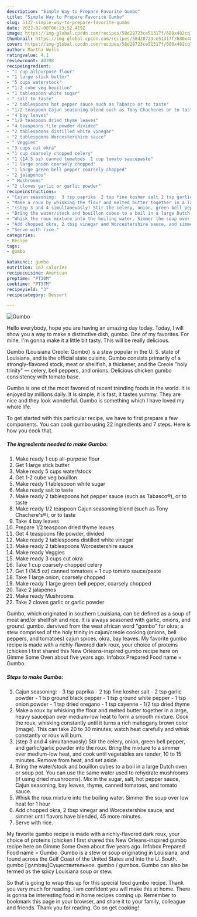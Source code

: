 ```yaml
---
description: "Simple Way to Prepare Favorite Gumbo"
title: "Simple Way to Prepare Favorite Gumbo"
slug: 5137-simple-way-to-prepare-favorite-gumbo
date: 2022-02-08T06:23:52.419Z
image: https://img-global.cpcdn.com/recipes/58d28723ce51317f/680x482cq70/gumbo-recipe-main-photo.jpg
thumbnail: https://img-global.cpcdn.com/recipes/58d28723ce51317f/680x482cq70/gumbo-recipe-main-photo.jpg
cover: https://img-global.cpcdn.com/recipes/58d28723ce51317f/680x482cq70/gumbo-recipe-main-photo.jpg
author: Martha Wells
ratingvalue: 4.1
reviewcount: 40398
recipeingredient:
- "1 cup allpurpose flour"
- "1 large stick butter"
- "5 cups waterstock"
- "1-2 cube veg bouillon"
- "1 tablespoon white sugar"
- " salt to taste"
- "2 tablespoons hot pepper sauce such as Tabasco or to taste"
- "1/2 teaspoon Cajun seasoning blend such as Tony Chacheres or to taste"
- "4 bay leaves"
- "1/2 teaspoon dried thyme leaves"
- "4 teaspoons file powder divided"
- "2 tablespoons distilled white vinegar"
- "2 tablespoons Worcestershire sauce"
- " Veggies"
- "3 cups cut okra"
- "1 cup coarsely chopped celery"
- "1 (14.5 oz) canned tomatoes  1 cup tomato saucepaste"
- "1 large onion coarsely chopped"
- "1 large green bell pepper coarsely chopped"
- "2 jalapenos"
- " Mushrooms"
- "2 cloves garlic or garlic powder"
recipeinstructions:
- "Cajun seasoning:  3 tsp paprika  2 tsp fine kosher salt 2 tsp garlic powder 1 tsp ground black pepper 1 tsp ground white pepper 1 tsp onion powder 1 tsp dried oregano 1 tsp cayenne 1/2 tsp dried thyme"
- "Make a roux by whisking the flour and melted butter together in a large, heavy saucepan over medium-low heat to form a smooth mixture. Cook the roux, whisking constantly until it turns a rich mahogany brown color (image). This can take 20 to 30 minutes; watch heat carefully and whisk constantly or roux will burn."
- "(step 3 and 4 simultaneuosly) Stir the celery, onion, green bell pepper, and garlic/garlic powder into the roux. Bring the mixture to a simmer over medium-low heat, and cook until vegetables are tender, 10 to 15 minutes. Remove from heat, and set aside."
- "Bring the water/stock and bouillon cubes to a boil in a large Dutch oven or soup pot. You can use the same water used to rehydrate mushrooms (if using dried mushrooms). Mix in the sugar, salt, hot pepper sauce, Cajun seasoning, bay leaves, thyme, canned tomatoes, and tomato sauce."
- "Whisk the roux mixture into the boiling water. Simmer the soup over low heat for 1 hour"
- "Add chopped okra, 2 tbsp vinegar and Worcestershire sauce, and simmer until flavors have blended, 45 more minutes."
- "Serve with rice."
categories:
- Recipe
tags:
- gumbo

katakunci: gumbo 
nutrition: 167 calories
recipecuisine: American
preptime: "PT30M"
cooktime: "PT37M"
recipeyield: "3"
recipecategory: Dessert

---
```



![Gumbo](https://img-global.cpcdn.com/recipes/58d28723ce51317f/680x482cq70/gumbo-recipe-main-photo.jpg)

Hello everybody, hope you are having an amazing day today. Today, I will show you a way to make a distinctive dish, gumbo. One of my favorites. For mine, I'm gonna make it a little bit tasty. This will be really delicious.

Gumbo (Louisiana Creole: Gombo) is a stew popular in the U. S. state of Louisiana, and is the official state cuisine. Gumbo consists primarily of a strongly-flavored stock, meat or shellfish, a thickener, and the Creole &#34;holy trinity&#34; ― celery, bell peppers, and onions. Delicious chicken gumbo consistency with tomato base.

Gumbo is one of the most favored of recent trending foods in the world. It is enjoyed by millions daily. It is simple, it is fast, it tastes yummy. They are nice and they look wonderful. Gumbo is something which I have loved my whole life.


To get started with this particular recipe, we have to first prepare a few components. You can cook gumbo using 22 ingredients and 7 steps. Here is how you cook that.

<!--inarticleads1-->

##### The ingredients needed to make Gumbo:

1. Make ready 1 cup all-purpose flour
1. Get 1 large stick butter
1. Make ready 5 cups water/stock
1. Get 1-2 cube veg bouillon
1. Make ready 1 tablespoon white sugar
1. Make ready  salt to taste
1. Make ready 2 tablespoons hot pepper sauce (such as Tabasco®), or to taste
1. Make ready 1/2 teaspoon Cajun seasoning blend (such as Tony Chachere&#39;s®), or to taste
1. Take 4 bay leaves
1. Prepare 1/2 teaspoon dried thyme leaves
1. Get 4 teaspoons file powder, divided
1. Make ready 2 tablespoons distilled white vinegar
1. Make ready 2 tablespoons Worcestershire sauce
1. Make ready  Veggies
1. Make ready 3 cups cut okra
1. Take 1 cup coarsely chopped celery
1. Get 1 (14.5 oz) canned tomatoes + 1 cup tomato sauce/paste
1. Take 1 large onion, coarsely chopped
1. Make ready 1 large green bell pepper, coarsely chopped
1. Take 2 jalapenos
1. Make ready  Mushrooms
1. Take 2 cloves garlic or garlic powder


Gumbo, which originated in southern Louisiana, can be defined as a soup of meat and/or shellfish and rice. It is always seasoned with garlic, onions, and ground. gumbo. dervived from the west african word &#34;gombo&#34; for okra; a stew comprised of the holy trinity in cajun/creole cooking (onions, bell peppers, and tomatoes) cajun spices, okra, bay leaves. My favorite gumbo recipe is made with a richly-flavored dark roux, your choice of proteins (chicken I first shared this New Orleans-inspired gumbo recipe here on Gimme Some Oven about five years ago. Infobox Prepared Food name = Gumbo. 

<!--inarticleads2-->

##### Steps to make Gumbo:

1. Cajun seasoning:  - 3 tsp paprika  - 2 tsp fine kosher salt - 2 tsp garlic powder - 1 tsp ground black pepper - 1 tsp ground white pepper - 1 tsp onion powder - 1 tsp dried oregano - 1 tsp cayenne - 1/2 tsp dried thyme
1. Make a roux by whisking the flour and melted butter together in a large, heavy saucepan over medium-low heat to form a smooth mixture. Cook the roux, whisking constantly until it turns a rich mahogany brown color (image). This can take 20 to 30 minutes; watch heat carefully and whisk constantly or roux will burn.
1. (step 3 and 4 simultaneuosly) Stir the celery, onion, green bell pepper, and garlic/garlic powder into the roux. Bring the mixture to a simmer over medium-low heat, and cook until vegetables are tender, 10 to 15 minutes. Remove from heat, and set aside.
1. Bring the water/stock and bouillon cubes to a boil in a large Dutch oven or soup pot. You can use the same water used to rehydrate mushrooms (if using dried mushrooms). Mix in the sugar, salt, hot pepper sauce, Cajun seasoning, bay leaves, thyme, canned tomatoes, and tomato sauce.
1. Whisk the roux mixture into the boiling water. Simmer the soup over low heat for 1 hour
1. Add chopped okra, 2 tbsp vinegar and Worcestershire sauce, and simmer until flavors have blended, 45 more minutes.
1. Serve with rice.


My favorite gumbo recipe is made with a richly-flavored dark roux, your choice of proteins (chicken I first shared this New Orleans-inspired gumbo recipe here on Gimme Some Oven about five years ago. Infobox Prepared Food name = Gumbo. Gumbo is a stew or soup originating in Louisiana, and found across the Gulf Coast of the United States and into the U. South. gumbo [ˈɡʌmbəu]Существительное. gumbo / gumbos. Gumbo can also be termed as the spicy Louisiana soup or stew. 

So that is going to wrap this up for this special food gumbo recipe. Thank you very much for reading. I am confident you will make this at home. There is gonna be interesting food in home recipes coming up. Remember to bookmark this page in your browser, and share it to your family, colleague and friends. Thank you for reading. Go on get cooking!
